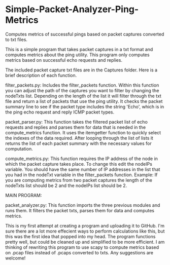 # Simple-Packet-Analyzer-Ping-Metrics
Computes metrics of successful pings based on packet captures converted to txt files.

This is a simple program that takes packet captures in a txt format and computes metrics about the ping utility. This program only computes metrics based on successful echo requests and replies.

The included packet capture txt files are in the Captures folder. Here is a brief description of each function.

filter_packets.py:
	Includes the filter_packets function.
	Within this function you can adjust the path of the captures you want to filter by changing the 
	nodeTxts list. Depending on the length of the list it will filter through the txt file and 		return a list of packets that use the ping utility. It checks the packet summary line to see if
	the packet type includes the string 'Echo', which is in the ping echo request and reply ICMP 		packet types.

packet_parser.py:
	This function takes the filtered packet list of echo requests and replies and parses them for
	data that is needed in the compute_metrics function. It uses the itemgetter function to quickly
	select the indexes of the data required. After looping through the list of lists it returns the
	list of each packet summary with the necessary values for computation.

compute_metrics.py:
	This function requires the IP address of the node in which the packet capture takes place. To
	change this edit the nodeIPs variable. You should have the same number of IP addresses in the
	list that you had in the nodeTxt variable in the filter_packets function.
		Example:
			If you are computing metrics from two packet captures the length of the nodeTxts
			list should be 2 and the nodeIPs list should be 2.

MAIN PROGRAM:

packet_analyzer.py:
	This function imports the three previous modules and runs them. It filters the packet txts,
	parses them for data and computes metrics.

This is my first attempt at creating a program and uploading it to GitHub. I'm sure there are a lot more effecient ways to perform calculations like this, but this was the first idea that popped into my head. The program functions pretty well, but could be cleaned up and simplified to be more efficient. I am thinking of rewriting this program to use scapy to compute metrics based on .pcap files instead of .pcaps converted to txts. Any suggestions are welcome!
